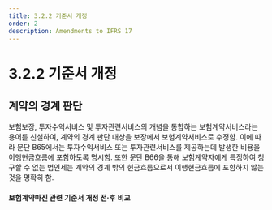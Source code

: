 ```yaml
---
title: 3.2.2 기준서 개정
order: 2
description: Amendments to IFRS 17
---
```


# 3.2.2 기준서 개정

## 계약의 경계 판단

보험보장, 투자수익서비스 및 투자관련서비스의 개념을 통합하는 보험계약서비스라는 용어를 신설하여, 계약의 경계 판단 대상을 보장에서 보험계약서비스로 수정함. 이에 따라 문단 B65에서는 투자수익서비스 또는 투자관련서비스를 제공하는데 발생한 비용을 이행현금흐름에 포함하도록 명시함. 또한 문단 B66을 통해 보험계약자에게 특정하여 청구할 수 없는 법인세는 계약의 경계 밖의 현금흐름으로서 이행현금흐름에 포함하지 않는 것을 명확히 함.&#x20;

#### 보험계약마진 관련 기준서 개정 전·후 비교

